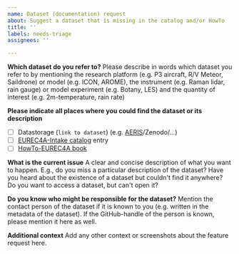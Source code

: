```yaml
---
name: Dataset (documentation) request
about: Suggest a dataset that is missing in the catalog and/or HowTo
title: ''
labels: needs-triage
assignees: ''

---
```


<!--Please use this issue template if you like to create a request for a dataset that is currently missing from the data storage and/or the eurec4a-intake catalog and/or the HowTo-EUREC4A book.-->

**Which dataset do you refer to?**
Please describe in words which dataset you refer to by mentioning the research platform (e.g. P3 aircraft, R/V Meteor, Saildrone) or model (e.g. ICON, AROME), the instrument (e.g. Raman lidar, rain gauge) or model experiment (e.g. Botany, LES) and the quantity of interest (e.g. 2m-temperature, rain rate)

**Please indicate all places where you could find the dataset or its description**
- [ ] Datastorage (`link to dataset`) (e.g. [AERIS](https://observations.ipsl.fr/aeris/eurec4a-data/)/Zenodo/...)
- [ ] [EUREC4A-Intake catalog](https://github.com/eurec4a/eurec4a-intake) entry
- [ ] [HowTo-EUREC4A book](https://howto.eurec4a.eu)

**What is the current issue**
A clear and concise description of what you want to happen. E.g., do you miss a particular description of the dataset? Have you heard about the existence of a dataset but couldn't find it anywhere? Do you want to access a dataset, but can't open it?

**Do you know who might be responsible for the dataset?**
Mention the contact person of the dataset if it is known to you (e.g. written in the metadata of the dataset). If the GitHub-handle of the person is known, please mention it here as well.

**Additional context**
Add any other context or screenshots about the feature request here.
